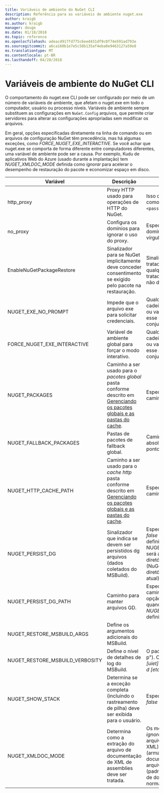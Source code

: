 ```yaml
---
title: Variáveis de ambiente do NuGet CLI
description: Referência para as variáveis de ambiente nuget.exe
author: kraigb
ms.author: kraigb
manager: douge
ms.date: 01/18/2018
ms.topic: reference
ms.openlocfilehash: adeacd917fd775c6eed431df9c0f74e591ad793e
ms.sourcegitcommit: a6ca160b1e7e5c58b135af4eba0e9463127a59e8
ms.translationtype: MT
ms.contentlocale: pt-BR
ms.lasthandoff: 04/28/2018
---
```

# <a name="nuget-cli-environment-variables"></a>Variáveis de ambiente do NuGet CLI

O comportamento do nuget.exe CLI pode ser configurado por meio de um número de variáveis de ambiente, que afetam o nuget.exe em todo o computador, usuário ou processo níveis. Variáveis de ambiente sempre substituem as configurações em `NuGet.Config` arquivos, que permite criar servidores para alterar as configurações apropriadas sem modificar os arquivos.

Em geral, opções especificadas diretamente na linha de comando ou em arquivos de configuração NuGet têm precedência, mas há algumas exceções, como *FORCE_NUGET_EXE_INTERACTIVE*. Se você achar que nuget.exe se comporta de forma diferente entre computadores diferentes, uma variável de ambiente pode ser a causa. Por exemplo, Kudu de aplicativos Web do Azure (usado durante a implantação) tem *NUGET_XMLDOC_MODE* definida como *ignorar* para acelerar o desempenho de restauração do pacote e economizar espaço em disco.

| Variável | Descrição | Comentários |
| --- | --- | --- |
| http_proxy | Proxy HTTP usado para operações de HTTP do NuGet. | Isso deve ser especificado como `http://<username>:<password>@proxy.com`. |
| no_proxy | Configura os domínios para ignorar o uso do proxy. | Especificado como domínios separados por vírgula (,). |
| EnableNuGetPackageRestore | Sinalizador para se NuGet implicitamente deve conceder consentimento se exigido pelo pacote na restauração. | Sinalizador especificado é tratado como *true* ou *1*, qualquer outro valor tratado como sinalizador não definido. |
| NUGET_EXE_NO_PROMPT | Impede que o arquivo exe para solicitar credenciais. | Qualquer valor exceto a cadeia de caracteres nula ou vazia será tratada como esse sinalizador conjunto/verdadeiro. |
| FORCE_NUGET_EXE_INTERACTIVE | Variável de ambiente global para forçar o modo interativo. | Qualquer valor exceto a cadeia de caracteres nula ou vazia será tratada como esse sinalizador conjunto/verdadeiro. |
| NUGET_PACKAGES | Caminho a ser usado para o *pacotes global* pasta conforme descrito em [Gerenciando os pacotes globais e as pastas do cache](../consume-packages/managing-the-global-packages-and-cache-folders.md). | Especificado como um caminho absoluto. |
| NUGET_FALLBACK_PACKAGES | Pastas de pacotes de fallback global. | Caminhos de pasta absoluto separados por ponto e vírgula (;). |
| NUGET_HTTP_CACHE_PATH | Caminho a ser usado para o *cache http* pasta conforme descrito em [Gerenciando os pacotes globais e as pastas do cache](../consume-packages/managing-the-global-packages-and-cache-folders.md). | Especificado como um caminho absoluto. |
| NUGET_PERSIST_DG | Sinalizador que indica se devem ser persistidos dg arquivos (dados coletados do MSBuild). | Especificado como *true* ou *false* (padrão), se não definida NUGET_PERSIST_DG_PATH será armazenado para o diretório temporário (NuGetScratch pasta no diretório temp de ambiente atual). |
| NUGET_PERSIST_DG_PATH | Caminho para manter arquivos GD. | Especificado como um caminho absoluto, essa opção é usado apenas quando *NUGET_PERSIST_DG* é definido como true. |
| NUGET_RESTORE_MSBUILD_ARGS | Define os argumentos adicionais do MSBuild. | |
| NUGET_RESTORE_MSBUILD_VERBOSITY | Define o nível de detalhes de log do MSBuild. | O padrão é *silencioso* ("/ v: p"). Os valores possíveis *q [uiet]*, *m [ínimo]*, *n [ormal]*, *d [etailed]*, e *diag [nostic]*. |
| NUGET_SHOW_STACK | Determina se a exceção completa (incluindo o rastreamento de pilha) deve ser exibida para o usuário. | Especificado como *true* ou *false* (padrão). |
| NUGET_XMLDOC_MODE | Determina como a extração do arquivo de documentação de XML de assemblies deve ser tratada. | Os modos suportados são *ignorar* (não extraia os arquivos de documentação XML), *compactar* (armazenam arquivos de documento XML como um arquivo zip) ou *nenhum* (padrão, trate os arquivos de documentos XML como normal arquivos). |
